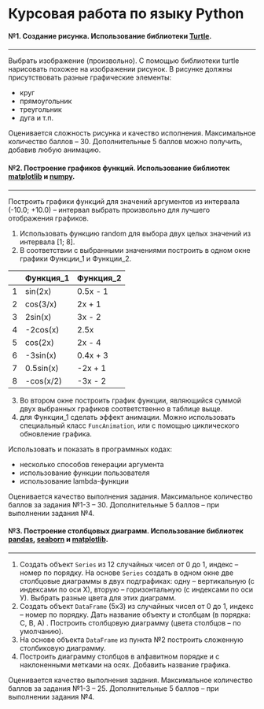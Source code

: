 # Курсовая работа по языку Python

#### №1. Создание рисунка. Использование библиотеки [Turtle](https://docs.python.org/3/library/turtle.html).
---
Выбрать изображение (произвольно). С помощью библиотеки turtle нарисовать похожее на изображении рисунок. В рисунке должны присутствовать разные графические элементы: 
* круг
* прямоугольник
* треугольник
* дуга и т.п. 

Оценивается сложность рисунка и качество исполнения. Максимальное количество баллов – 30. Дополнительные 5 баллов можно получить, добавив любую анимацию.

#### №2. Построение графиков функций. Использование библиотек [matplotlib](https://matplotlib.org/) и [numpy](https://numpy.org/).
---
Построить графики функций для значений аргументов из интервала (-10.0; +10.0) – интервал выбрать произвольно для лучшего отображения графиков.
1. Использовать функцию random для выбора двух целых значений из интервала [1; 8].
2. В соответствии с выбранными значениями построить в одном окне графики Функции\_1 и Функции\_2.

|   | Функция\_1 | Функция\_2 |
| - | ---------- | ---------- |
| 1 | sin(2x) | 0.5x - 1 |
| 2 | cos(3/x) | 2x + 1 |
| 3 | 2sin(x) | 3x - 2 |
| 4 | -2cos(x) | 2.5x |
| 5 | cos(2x) | 2x - 4 |
| 6 | -3sin(x) | 0.4x + 3 |
| 7 | 0.5sin(x) | -2x + 1 |
| 8 | -cos(x/2) | -3x - 2 |

3. Во втором окне построить график функции, являющийся суммой двух выбранных графиков соответственно в таблице выще.
4. для Функции_1 сделать эффект анимации. Можно использовать специальный класс `FuncAnimation`, или с помощью циклического обновление графика.

Использовать и показать в программных кодах:
* несколько способов генерации аргумента
* использование функции пользователя
* использование lambda-функции

Оценивается качество выполнения задания. Максимальное количество баллов за задания №1-3 – 30. Дополнительные 5 баллов – при выполнении задания №4.

#### №3. Построение столбцовых диаграмм. Использование библиотек [pandas](https://pandas.pydata.org/), [seaborn](https://seaborn.pydata.org/) и [matplotlib](https://matplotlib.org/).
---
1. Создать объект `Series` из 12 случайных чисел от 0 до 1, индекс – номер по порядку. На основе `Series` создать в одном окне две столбцовые диаграммы в двух подграфиках: одну – вертикальную (с индексами по оси Х), вторую – горизонтальную (с индексами по оси У). Выбрать разные цвета для этих диаграмм.
2. Создать объект `DataFrame` (5х3) из случайных чисел от 0 до 1, индекс – номер по порядку. Дать название объекту и столбцам (в порядка: С, В, А) . Построить столбцовую диаграмму (цвета столбцов – по умолчанию).
3. На основе объекта `DataFrame` из пункта №2 построить сложенную столбиковую диаграмму.
4. Построить диаграмму столбцов в алфавитном порядке и с наклоненными метками на осях. Добавить название графика.

Оценивается качество выполнения задания. Максимальное количество баллов за задания №1-3 – 25. Дополнительные 5 баллов – при выполнении задания №4.
